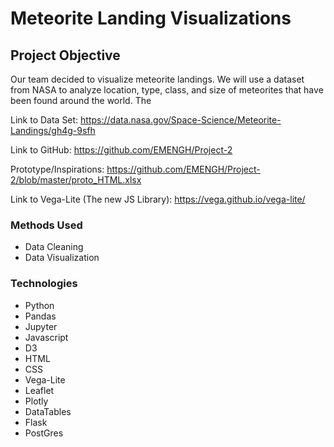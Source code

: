 # Meteorite Landing Visualizations

## Project Objective
Our team decided to visualize meteorite landings. We will use a dataset from NASA to analyze location, type, class, and size of meteorites that have been found around the world. The 

Link to Data Set: https://data.nasa.gov/Space-Science/Meteorite-Landings/gh4g-9sfh

Link to GitHub: https://github.com/EMENGH/Project-2

Prototype/Inspirations: https://github.com/EMENGH/Project-2/blob/master/proto_HTML.xlsx

Link to Vega-Lite (The new JS Library): https://vega.github.io/vega-lite/

### Methods Used
* Data Cleaning
* Data Visualization

### Technologies
* Python
* Pandas
* Jupyter
* Javascript
* D3
* HTML
* CSS
* Vega-Lite
* Leaflet
* Plotly
* DataTables
* Flask
* PostGres

